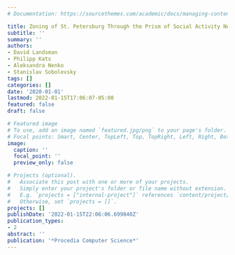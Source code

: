 ```yaml
---
# Documentation: https://sourcethemes.com/academic/docs/managing-content/

title: Zoning of St. Petersburg Through the Prism of Social Activity Networks
subtitle: ''
summary: ''
authors:
- David Landsman
- Philipp Kats
- Aleksandra Nenko
- Stanislav Sobolevsky
tags: []
categories: []
date: '2020-01-01'
lastmod: 2022-01-15T17:06:07-05:00
featured: false
draft: false

# Featured image
# To use, add an image named `featured.jpg/png` to your page's folder.
# Focal points: Smart, Center, TopLeft, Top, TopRight, Left, Right, BottomLeft, Bottom, BottomRight.
image:
  caption: ''
  focal_point: ''
  preview_only: false

# Projects (optional).
#   Associate this post with one or more of your projects.
#   Simply enter your project's folder or file name without extension.
#   E.g. `projects = ["internal-project"]` references `content/project/deep-learning/index.md`.
#   Otherwise, set `projects = []`.
projects: []
publishDate: '2022-01-15T22:06:06.699840Z'
publication_types:
- 2
abstract: ''
publication: '*Procedia Computer Science*'
---
```

